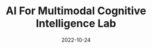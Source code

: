 ---
# Leave the homepage title empty to use the site title
title:  AI For Multimodal Cognitive Intelligence Lab
date: 2022-10-24
type: landing

sections:
  - block: hero
    content:
      title: |
        <span style="font-size: ; color: #ffffff;font-family: 'Lora', serif">AI For Multimodal Cognitive Intelligence Lab</span>
      text: |
      text: |
      text: |
        <br>
        <span style="font-size: 0.8em ;color:rgb(255, 255, 255); font-family: 'Lora', serif">We focus on knowledge engineering, natural language processing, multimodal analysis, sentiment analysis, machine translation, and brain-inspired intelligence, driving innovative research and cultivating talent with strong theoretical and practical skills.</span><br>
    design:
      background:
        image:
          filename: welcome.jpg
          filters:
            brightness: 0.7  # 优化亮度以确保文字可读
          parallax: false
          position: center
          size: cover
          text_color_light: true

  - block: collection
    content:
      title: Latest News
      subtitle:
      text:
      count: 5
      filters:
        author: ''
        category: ''
        exclude_featured: false
        publication_type: ''
        tag: ''
      offset: 0
      order: desc
      page_type: post
    design:
      view: card
      columns: '1'

  - block: markdown
    content:
      title:
      subtitle: ''
      text:
    design:
      columns: '1'
      background:
        image:
          filename: coders.jpg
          filters:
            brightness: 1
          parallax: false
          position: center
          size: cover
          text_color_light: true
      spacing:
        padding: ['20px', '0', '20px', '0']
      css_class: fullscreen

  - block: collection
    content:
      title: Latest Preprints
      text: ""
      count: 5
      filters:
        folders:
          - publication
        publication_type: 'article'
    design:
      view: citation
      columns: '1'

  - block: markdown
    content:
      title:
      subtitle:
      text: |
        {{% cta cta_link="./people/" cta_text="Meet the team →" %}}
    design:
      columns: '1'
---